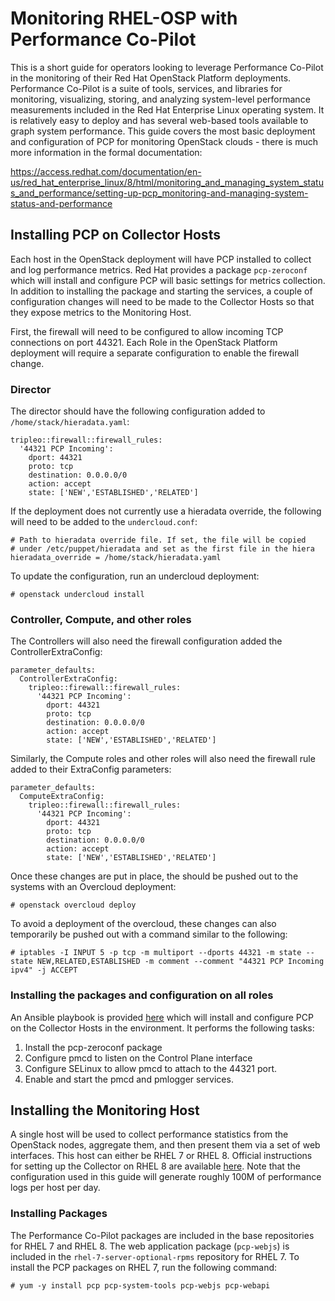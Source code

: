 # Monitoring RHEL-OSP with Performance Co-Pilot

This is a short guide for operators looking to leverage Performance Co-Pilot in the monitoring of their Red Hat OpenStack Platform deployments. Performance Co-Pilot is a suite of tools, services, and libraries for monitoring, visualizing, storing, and analyzing system-level performance measurements included in the Red Hat Enterprise Linux operating system. It is relatively easy to deploy and has several web-based tools available to graph system performance. This guide covers the most basic deployment and configuration of PCP for monitoring OpenStack clouds - there is much more information in the formal documentation:

https://access.redhat.com/documentation/en-us/red_hat_enterprise_linux/8/html/monitoring_and_managing_system_status_and_performance/setting-up-pcp_monitoring-and-managing-system-status-and-performance

## Installing PCP on Collector Hosts

Each host in the OpenStack deployment will have PCP installed to collect and log performance metrics. Red Hat provides a package ```pcp-zeroconf``` which will install and configure PCP will basic settings for metrics collection. In addition to installing the package and starting the services, a couple of configuration changes will need to be made to the Collector Hosts so that they expose metrics to the Monitoring Host.

First, the firewall will need to be configured to allow incoming TCP connections on port 44321. Each Role in the OpenStack Platform deployment will require a separate configuration to enable the firewall change. 

### Director
The director should have the following configuration added to ```/home/stack/hieradata.yaml```:

```
tripleo::firewall::firewall_rules:
  '44321 PCP Incoming':
    dport: 44321
    proto: tcp
    destination: 0.0.0.0/0
    action: accept
    state: ['NEW','ESTABLISHED','RELATED']
```

If the deployment does not currently use a hieradata override, the following will need to be added to the ```undercloud.conf```:

```
# Path to hieradata override file. If set, the file will be copied
# under /etc/puppet/hieradata and set as the first file in the hiera
hieradata_override = /home/stack/hieradata.yaml
```

To update the configuration, run an undercloud deployment:

```
# openstack undercloud install
```

### Controller, Compute, and other roles

The Controllers will also need the firewall configuration added the ControllerExtraConfig:

```
parameter_defaults:
  ControllerExtraConfig:
    tripleo::firewall::firewall_rules:
      '44321 PCP Incoming':
        dport: 44321
        proto: tcp
        destination: 0.0.0.0/0
        action: accept
        state: ['NEW','ESTABLISHED','RELATED']
```
Similarly, the Compute roles and other roles will also need the firewall rule added to their ExtraConfig parameters:
```
parameter_defaults:
  ComputeExtraConfig:
    tripleo::firewall::firewall_rules:
      '44321 PCP Incoming':
        dport: 44321
        proto: tcp
        destination: 0.0.0.0/0
        action: accept
        state: ['NEW','ESTABLISHED','RELATED']
```

Once these changes are put in place, the should be pushed out to the systems with an Overcloud deployment:

```
# openstack overcloud deploy
```

To avoid a deployment of the overcloud, these changes can also temporarily be pushed out with a command similar to the following:

```
# iptables -I INPUT 5 -p tcp -m multiport --dports 44321 -m state --state NEW,RELATED,ESTABLISHED -m comment --comment "44321 PCP Incoming ipv4" -j ACCEPT
```

### Installing the packages and configuration on all roles

An Ansible playbook is provided [here](playbooks/install_pcp.yaml) which will install and configure PCP on the Collector Hosts in the environment. It performs the following tasks:

1) Install the pcp-zeroconf package
2) Configure pmcd to listen on the Control Plane interface
3) Configure SELinux to allow pmcd to attach to the 44321 port.
4) Enable and start the pmcd and pmlogger services.

## Installing the Monitoring Host

A single host will be used to collect performance statistics from the OpenStack nodes, aggregate them, and then present them via a set of web interfaces. This host can either be RHEL 7 or RHEL 8. Official instructions for setting up the Collector on RHEL 8 are available [here](https://access.redhat.com/documentation/en-us/red_hat_enterprise_linux/8/html/monitoring_and_managing_system_status_and_performance/logging-performance-data-with-pmlogger_monitoring-and-managing-system-status-and-performance#setting-up-the-central-server-to-collect-data_logging-performance-data-with-pmlogger). Note that the configuration used in this guide will generate roughly 100M of performance logs per host per day.

### Installing Packages

The Performance Co-Pilot packages are included in the base repositories for RHEL 7 and RHEL 8. The web application package (```pcp-webjs```) is included in the ```rhel-7-server-optional-rpms``` repository for RHEL 7. To install the PCP packages on RHEL 7, run the following command:

```
# yum -y install pcp pcp-system-tools pcp-webjs pcp-webapi
```




